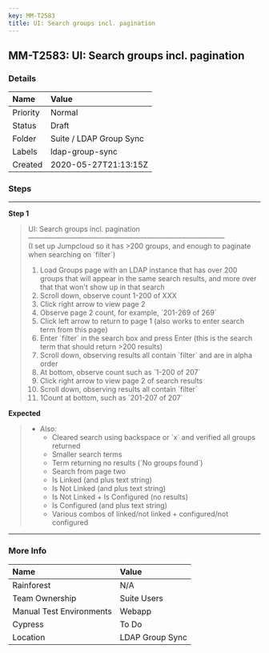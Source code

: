 ```yaml
---
key: MM-T2583
title: UI: Search groups incl. pagination
---
```


## MM-T2583: UI: Search groups incl. pagination

### Details

| Name     | Value                   |
| :------- | :---------------------- |
| Priority | Normal                  |
| Status   | Draft                   |
| Folder   | Suite / LDAP Group Sync |
| Labels   | ldap-group-sync         |
| Created  | 2020-05-27T21:13:15Z    |

### Steps

<hr/>

**Step 1**

> <article>UI: Search groups incl. pagination<br>————————————————————————————<br>(I set up Jumpcloud so it has &gt;200 groups, and enough to paginate when searching on `filter`)<ol><li>Load Groups page with an LDAP instance that has over 200 groups that will appear in the same search results, and more over that that won't show up in that search</li><li>Scroll down, observe count 1-200 of XXX</li><li>Click right arrow to view page 2</li><li>Observe page 2 count, for example, `201-269 of 269`</li><li>Click left arrow to return to page 1 (also works to enter search term from this page)</li><li>Enter `filter` in the search box and press Enter (this is the search term that should return &gt;200 results)</li><li>Scroll down, observing results all contain `filter` and are in alpha order</li><li>At bottom, observe count such as `1-200 of 207`</li><li>Click right arrow to view page 2 of search results</li><li>Scroll down, observing results all contain `filter`</li><li>1Count at bottom, such as `201-207 of 207`</li></ol></article>

**Expected**

> <article><ul><li>Also:<ul><li>Cleared search using backspace or `x` and verified all groups returned</li><li>Smaller search terms</li><li>Term returning no results (`No groups found`)</li><li>Search from page two</li><li>Is Linked (and plus text string)</li><li>Is Not Linked (and plus text string)</li><li>Is Not Linked + Is Configured (no results)</li><li>Is Configured (and plus text string)</li><li>Various combos of linked/not linked + configured/not configured</li></ul></li></ul></article>

<hr/>

### More Info

| Name                     | Value           |
| :----------------------- | :-------------- |
| Rainforest               | N/A             |
| Team Ownership           | Suite Users     |
| Manual Test Environments | Webapp          |
| Cypress                  | To Do           |
| Location                 | LDAP Group Sync |
